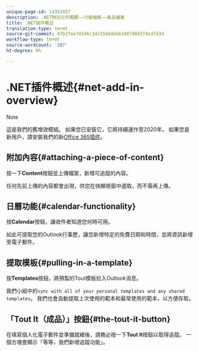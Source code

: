 ```yaml
---
unique-page-id: 14352457
description: .NET附加元件概觀——行銷檔案——產品檔案
title: .NET插件概述
translation-type: tm+mt
source-git-commit: 47b2fee7d146c3dc558d4bbb10070683f4cdfd3d
workflow-type: tm+mt
source-wordcount: '207'
ht-degree: 0%

---
```



# .NET插件概述{#net-add-in-overview}

>[!NOTE]
>
>這是我們的舊增效模組。 如果您已安裝它，它將持續運作至2020年。 如果您是新用戶，請安裝我們的新[Office 365插件](http://s3.amazonaws.com/tout-user-store/outlook-mac/assets/install_tout_add-in_outlook_mac.pdf)。

## 附加內容{#attaching-a-piece-of-content}

按一下&#x200B;**Content**&#x200B;按鈕並上傳檔案，新增可追蹤的內容。

任何先前上傳的內容都會出現，供您在快顯視窗中選取，而不需再上傳。

## 日曆功能{#calendar-functionality}

按&#x200B;**Calendar**&#x200B;按鈕，讓收件者知道您何時可用。

如此可提取您的Outlook行事歷，讓您新增特定的免費日期和時間，並將資訊新增至電子郵件。

## 提取模板{#pulling-in-a-template}

按&#x200B;**Templates**&#x200B;按鈕，將預製的Tout模板拉入Outlook消息。

我們小組中的`sync with all of your personal templates and any shared templates`。 我們也會自動提取上次使用的範本和最常使用的範本，以方便存取。

## 「Tout It（成品）」按鈕{#the-tout-it-button}

在填寫個人化電子郵件並準備就緒後，請務必按一下&#x200B;**Tout It**&#x200B;按鈕以取得追蹤。 一個方塊會顯示「等等，我們新增追蹤功能」。

